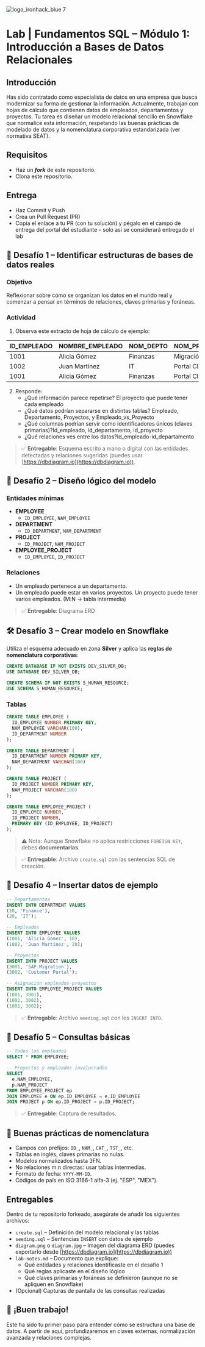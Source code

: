 ![logo_ironhack_blue 7](https://user-images.githubusercontent.com/23629340/40541063-a07a0a8a-601a-11e8-91b5-2f13e4e6b441.png)

# Lab | Fundamentos SQL – Módulo 1: Introducción a Bases de Datos Relacionales

## Introducción

Has sido contratado como especialista de datos en una empresa que busca modernizar su forma de gestionar la información. Actualmente, trabajan con hojas de cálculo que contienen datos de empleados, departamentos y proyectos. Tu tarea es diseñar un modelo relacional sencillo en Snowflake que normalice esta información, respetando las buenas prácticas de modelado de datos y la nomenclatura corporativa estandarizada (ver normativa SEAT).

## Requisitos

* Haz un ***fork*** de este repositorio.
* Clona este repositorio.

## Entrega

- Haz Commit y Push
- Crea un Pull Request (PR)
- Copia el enlace a tu PR (con tu solución) y pégalo en el campo de entrega del portal del estudiante – solo así se considerará entregado el lab

## 🧠 Desafío 1 – Identificar estructuras de bases de datos reales

### Objetivo

Reflexionar sobre cómo se organizan los datos en el mundo real y comenzar a pensar en términos de relaciones, claves primarias y foráneas.

### Actividad

1. Observa este extracto de hoja de cálculo de ejemplo:

| ID_EMPLEADO | NOMBRE_EMPLEADO | NOM_DEPTO     | NOM_PROYECTO       |
|-------------|------------------|----------------|---------------------|
| 1001        | Alicia Gómez     | Finanzas       | Migración SAP       |
| 1002        | Juan Martínez    | IT             | Portal Cliente      |
| 1001        | Alicia Gómez     | Finanzas       | Portal Cliente      |

2. Responde:
   - ¿Qué información parece repetirse? El proyecto que puede tener cada empleado
   - ¿Qué datos podrían separarse en distintas tablas? Empleado, Departamento, Proyectos, y Empleado_vs_Proyecto 
   - ¿Qué columnas podrían servir como identificadores únicos (claves primarias)?Id_empleado, id_departamento, id_proyecto
   - ¿Qué relaciones ves entre los datos?Id_empleado-id_departamento

> ✅ **Entregable**: Esquema escrito a mano o digital con las entidades detectadas y relaciones sugeridas (puedes usar [https://dbdiagram.io](https://dbdiagram.io)).

## 🧩 Desafío 2 – Diseño lógico del modelo

### Entidades mínimas

- **EMPLOYEE**
  - `ID_EMPLOYEE`, `NAM_EMPLOYEE`
- **DEPARTMENT**
  - `ID_DEPARTMENT`, `NAM_DEPARTMENT`
- **PROJECT**
  - `ID_PROJECT`, `NAM_PROJECT`
- **EMPLOYEE_PROJECT**
  - `ID_EMPLOYEE`, `ID_PROJECT`

### Relaciones

- Un empleado pertenece a un departamento.
- Un empleado puede estar en varios proyectos. Un proyecto puede tener varios empleados. (M:N → tabla intermedia)

> ✅ **Entregable**: Diagrama ERD

## 🛠️ Desafío 3 – Crear modelo en Snowflake

Utiliza el esquema adecuado en zona **Silver** y aplica las **reglas de nomenclatura corporativas**:

```sql
CREATE DATABASE IF NOT EXISTS DEV_SILVER_DB;
USE DATABASE DEV_SILVER_DB;

CREATE SCHEMA IF NOT EXISTS S_HUMAN_RESOURCE;
USE SCHEMA S_HUMAN_RESOURCE;
```

### Tablas

```sql
CREATE TABLE EMPLOYEE (
  ID_EMPLOYEE NUMBER PRIMARY KEY,
  NAM_EMPLOYEE VARCHAR(100),
  ID_DEPARTMENT NUMBER
);

CREATE TABLE DEPARTMENT (
  ID_DEPARTMENT NUMBER PRIMARY KEY,
  NAM_DEPARTMENT VARCHAR(100)
);

CREATE TABLE PROJECT (
  ID_PROJECT NUMBER PRIMARY KEY,
  NAM_PROJECT VARCHAR(100)
);

CREATE TABLE EMPLOYEE_PROJECT (
  ID_EMPLOYEE NUMBER,
  ID_PROJECT NUMBER,
  PRIMARY KEY (ID_EMPLOYEE, ID_PROJECT)
);
```

> ⚠️ Nota: Aunque Snowflake no aplica restricciones `FOREIGN KEY`, debes **documentarlas**.

> ✅ **Entregable**: Archivo `create.sql` con las sentencias SQL de creación.

## 🌱 Desafío 4 – Insertar datos de ejemplo

```sql
-- Departamentos
INSERT INTO DEPARTMENT VALUES
(10, 'Finance'),
(20, 'IT');

-- Empleados
INSERT INTO EMPLOYEE VALUES
(1001, 'Alicia Gomez', 10),
(1002, 'Juan Martínez', 20);

-- Proyectos
INSERT INTO PROJECT VALUES
(3001, 'SAP Migration'),
(3002, 'Customer Portal');

-- Asignación empleados-proyectos
INSERT INTO EMPLOYEE_PROJECT VALUES
(1001, 3001),
(1002, 3002),
(1001, 3002);
```

> ✅ **Entregable**: Archivo `seeding.sql` con los `INSERT INTO`.

## 🔎 Desafío 5 – Consultas básicas

```sql
-- Todos los empleados
SELECT * FROM EMPLOYEE;

-- Proyectos y empleados involucrados
SELECT 
  e.NAM_EMPLOYEE, 
  p.NAM_PROJECT
FROM EMPLOYEE_PROJECT ep
JOIN EMPLOYEE e ON ep.ID_EMPLOYEE = e.ID_EMPLOYEE
JOIN PROJECT p ON ep.ID_PROJECT = p.ID_PROJECT;
```

> ✅ **Entregable**: Captura de resultados.

## 📏 Buenas prácticas de nomenclatura

* Campos con prefijos: `ID_`, `NAM_`, `CAT_`, `TST_`, etc.
* Tablas en inglés, claves primarias no nulas.
* Modelos normalizados hasta 3FN.
* No relaciones m\:n directas: usar tablas intermedias.
* Formato de fecha: `YYYY-MM-DD`.
* Códigos de país en ISO 3166-1 alfa-3 (ej. "ESP", "MEX").

<!-- ## 📦 Entregables finales

1. `create.sql`: Definición de tablas.
2. `seeding.sql`: Datos de ejemplo.
3. Imagen ERD (`.png` / `.jpg`).
4. Capturas o `.csv` de consultas.

> 📁 Carpeta del proyecto: `lab-sql-mod1`

## 🏁 Entrega

1. Sube los archivos a tu repositorio personal.
2. Haz una **pull request** hacia el repositorio de clase.
3. Usa este formato para el título: `[lab-sql-mod1] Tu Nombre`. -->

## Entregables

Dentro de tu repositorio forkeado, asegúrate de añadir los siguientes archivos:

* `create.sql` – Definición del modelo relacional y las tablas
* `seeding.sql` – Sentencias `INSERT` con datos de ejemplo
* `diagram.png` o `diagram.jpg` – Imagen del diagrama ERD (puedes exportarlo desde [https://dbdiagram.io](https://dbdiagram.io))
* `lab-notes.md` – Documento que explique:
  * Qué entidades y relaciones identificaste en el desafío 1
  * Qué reglas aplicaste en el diseño lógico
  * Qué claves primarias y foráneas se definieron (aunque no se apliquen en Snowflake)
* (Opcional) Capturas de pantalla de las consultas realizadas

## 🎉 ¡Buen trabajo!

Este ha sido tu primer paso para entender cómo se estructura una base de datos. A partir de aquí, profundizaremos en claves externas, normalización avanzada y relaciones complejas.
